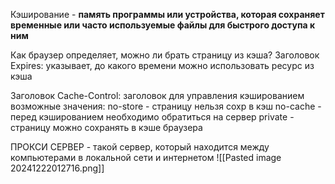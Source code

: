 Кэширование - **память программы или устройства, которая сохраняет временные или часто используемые файлы для быстрого доступа к ним**

Как браузер определяет, можно ли брать страницу из кэша?
Заголовок Expires:
	указывает, до какого времени можно использовать ресурс из кэша

Заголовок Cache-Control:
	заголовок для управления кэшированием
	возможные значения:
		no-store - страницу нельзя сохр в кэш
		no-cache - перед кэшированием необходимо обратиться на сервер
		private - страницу можно сохранять в кэше браузера


ПРОКСИ СЕРВЕР - такой сервер, который находится между компьютерами в локальной сети и интернетом
![[Pasted image 20241222012716.png]]